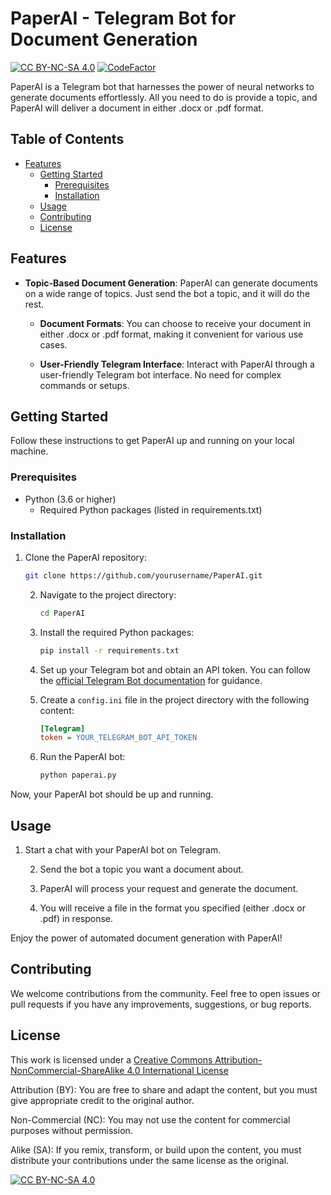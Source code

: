 # PaperAI - Telegram Bot for Document Generation
[![CC BY-NC-SA 4.0][cc-by-nc-sa-shield]][cc-by-nc-sa]
[![CodeFactor](https://www.codefactor.io/repository/github/f0rgenet/paperai/badge)](https://www.codefactor.io/repository/github/f0rgenet/paperai)

PaperAI is a Telegram bot that harnesses the power of neural networks to generate documents effortlessly. All you need to do is provide a topic, and PaperAI will deliver a document in either .docx or .pdf format.

## Table of Contents

- [Features](#features)
  - [Getting Started](#getting-started)
    - [Prerequisites](#prerequisites)
    - [Installation](#installation)
  - [Usage](#usage)
  - [Contributing](#contributing)
  - [License](#license)

## Features

- **Topic-Based Document Generation**: PaperAI can generate documents on a wide range of topics. Just send the bot a topic, and it will do the rest.

  - **Document Formats**: You can choose to receive your document in either .docx or .pdf format, making it convenient for various use cases.

  - **User-Friendly Telegram Interface**: Interact with PaperAI through a user-friendly Telegram bot interface. No need for complex commands or setups.

## Getting Started

Follow these instructions to get PaperAI up and running on your local machine.

### Prerequisites

- Python (3.6 or higher)
  - Required Python packages (listed in requirements.txt)

### Installation

1. Clone the PaperAI repository:
   ```bash
   git clone https://github.com/yourusername/PaperAI.git
   ```

   2. Navigate to the project directory:
      ```bash
      cd PaperAI
      ```

   3. Install the required Python packages:
      ```bash
      pip install -r requirements.txt
      ```

   4. Set up your Telegram bot and obtain an API token. You can follow the [official Telegram Bot documentation](https://core.telegram.org/bots) for guidance.

   5. Create a `config.ini` file in the project directory with the following content:
      ```ini
      [Telegram]
      token = YOUR_TELEGRAM_BOT_API_TOKEN
      ```

   6. Run the PaperAI bot:
      ```bash
      python paperai.py
      ```

Now, your PaperAI bot should be up and running.

## Usage

1. Start a chat with your PaperAI bot on Telegram.

   2. Send the bot a topic you want a document about.

   3. PaperAI will process your request and generate the document.

   4. You will receive a file in the format you specified (either .docx or .pdf) in response.

Enjoy the power of automated document generation with PaperAI!

## Contributing

We welcome contributions from the community. Feel free to open issues or pull requests if you have any improvements, suggestions, or bug reports.

## License
This work is licensed under a
[Creative Commons Attribution-NonCommercial-ShareAlike 4.0 International License][cc-by-nc-sa]


Attribution (BY): You are free to share and adapt the content, but you must give appropriate credit to the original author. 

Non-Commercial (NC): You may not use the content for commercial purposes without permission.

Alike (SA): If you remix, transform, or build upon the content, you must distribute your contributions under the same license as the original.

[cc-by-nc-sa]: http://creativecommons.org/licenses/by-nc-sa/4.0/
[cc-by-nc-sa-image]: https://licensebuttons.net/l/by-nc-sa/4.0/88x31.png
[cc-by-nc-sa-shield]: https://img.shields.io/badge/License-CC%20BY--NC--SA%204.0-lightgrey.svg

[![CC BY-NC-SA 4.0][cc-by-nc-sa-image]][cc-by-nc-sa]
